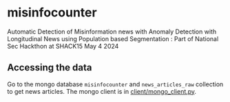 # misinfocounter
Automatic Detection of Misinformation news with Anomaly Detection with Longitudinal News using Population based Segmentation : Part of National Sec Hackthon at SHACK15 May 4 2024

## Accessing the data

Go to the mongo database `misinfocounter` and `news_articles_raw` collection to get news articles. The mongo client is in [client/mongo_client.py](client/mongo_client.py).